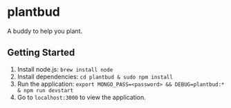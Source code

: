 # plantbud
A buddy to help you plant.

## Getting Started
1. Install node.js: `brew install node`
2. Install dependencies: `cd plantbud & sudo npm install`
3. Run the application: `export MONGO_PASS=<password> && DEBUG=plantbud:* & npm run devstart`
4. Go to `localhost:3000` to view the application.

